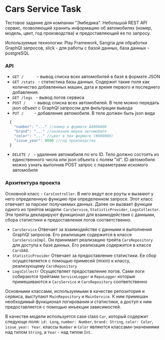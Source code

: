 # Cars Service Task
Тестовое задание для компании "Эмбедика". 
Небольшой REST API сервис, позволяющий хранить информацию об автомобилях (номер, модель, цвет, год производства) и предоставляющий ее по запросу.

Используемые технологии: Play Framework, Sangria для обработки GraphQl запросов, slick - для работы с базой данных, база данных - postgreSQL 

### API
 - `GET /`&nbsp;&nbsp;&nbsp;&nbsp;&nbsp;&nbsp;&nbsp;&nbsp;&nbsp;&nbsp;&nbsp;- вывод списка всех автомобилей в базе в формате JSON
 - `GET /stats`&nbsp;&nbsp;&nbsp;- статистика базы данных. Содержит такие поля как количество добавленных машин, дата и время первого и последнего добавления.
 - `GET /logs`&nbsp;&nbsp;&nbsp;- вывод логов сервиса
 - `POST /`&nbsp;&nbsp;&nbsp;&nbsp;&nbsp;&nbsp;&nbsp;- вывод списка всех автомобилей. В теле можно передать json объект с GraphQl запросом для фильтрации вывода
 - `PUT /`&nbsp;&nbsp;&nbsp;&nbsp;&nbsp;&nbsp;&nbsp;&nbsp;&nbsp;- добавление автомобиля. В теле должен быть json вида 
```js
  {
    "number": "..." //номер в формате AA000A00
    "brand": "..." //название марки автомобиля
    "color": "..." //цвет в hex формате (#000000)
    "issue_year": 0000 //год производства
  }
```
 - `DELETE /`&nbsp;&nbsp;&nbsp;- удаление автомабиля по его ID. Тело должно состоять из единственного числа или json объекта с полем "id". ID автомобиля можно узнать выполнив
 POST запрос с параметрами искомого автомобиля
   

### Архитектура проекта
Основной класс - `CarsController`. В него ведут все роуты и вызвают у него определенную функцию при определенном запросе. Этот класс отвечает за парсинг получаемых данных. 
Далее он вызвает функции одного из трейтов модели: `CarsService`, `StatisticProvider`, `LogsCollector`. Эти трейты декларируют функционал для взаимодействия с данными, 
сбора статистики и предоставления логов соответственно.

- `CarsService` Отвечает за взаимодействе с данными и выполнения GraphQl запросов. Его реализация содержится в классе `CarsServiceImpl`. 
Он принимает реализацию трейта `CarsRepository` для доступа к базе данных. Его реализация содержится в классе `CarsDAO`.
- `StatisticProvider` Отвечает за предоставление статистики. Ее сбор осуществляется с помощью примесей (mixin) к классу, реализующему `CarsRepository` 
- `LogsCollectr` Осуществляет предоставление логов. Сами логи собираются трейтами `ServiceLogger` и `RepoLogger` которые примешиваются к `CarsService` и `CarsRepository` соответственно

Основными классами, используемыми в качестве репозитория и сервиса, выступают `MainRepository` и `MainService`. К ним примешан необходимый функционал 
логирования и статистики, а доступ к ним предоставляется с помощью инъекции зависимостей. 

В качестве модели используется case class `Car`, который содержит следующе поля: `id: Long`, `number: Number`, `brand: String`, `color: Color`, `issue_year: Year`.
классы `Number` и `Color` являются классами-значениями над типом `String`, а `Year` - над типом `Int`.

